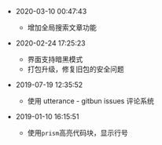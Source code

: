 - 2020-03-10 00:47:43

  - 增加全局搜索文章功能

- 2020-02-24 17:25:23

  - 界面支持暗黑模式
  - 打包升级，修复旧包的安全问题

- 2019-07-19 12:35:52

  - 使用 utterance - gitbun issues 评论系统

- 2019-01-10 16:15:51
  - 使用`prism`高亮代码块，显示行号
